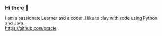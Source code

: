 ### Hi there 👋
 I am a passionate Learner and a coder .I like to play with code using Python and Java.<br>
 https://github.com/oracle
